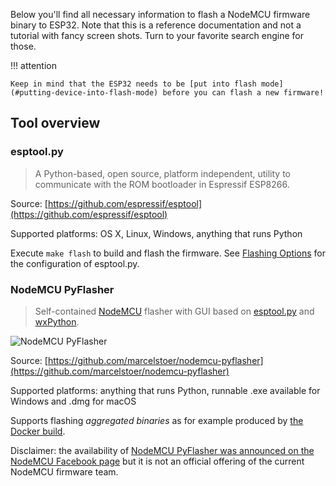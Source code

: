 Below you'll find all necessary information to flash a NodeMCU firmware binary to ESP32. Note that this is a reference documentation and not a tutorial with fancy screen shots. Turn to your favorite search engine for those.

!!! attention

    Keep in mind that the ESP32 needs to be [put into flash mode](#putting-device-into-flash-mode) before you can flash a new firmware!

## Tool overview

### esptool.py
> A Python-based, open source, platform independent, utility to communicate with the ROM bootloader in Espressif ESP8266.

Source: [https://github.com/espressif/esptool](https://github.com/espressif/esptool)

Supported platforms: OS X, Linux, Windows, anything that runs Python

Execute `make flash` to build and flash the firmware. See [Flashing Options](build.md#flashing-options) for the configuration of esptool.py.

### NodeMCU PyFlasher
> Self-contained [NodeMCU](https://github.com/nodemcu/nodemcu-firmware) flasher with GUI based on [esptool.py](https://github.com/espressif/esptool) and [wxPython](https://www.wxpython.org/).

![NodeMCU PyFlasher](https://github.com/marcelstoer/nodemcu-pyflasher/raw/master/images/gui.png "NodeMCU PyFlasher")

Source: [https://github.com/marcelstoer/nodemcu-pyflasher](https://github.com/marcelstoer/nodemcu-pyflasher)

Supported platforms: anything that runs Python, runnable .exe available for Windows and .dmg for macOS

Supports flashing *aggregated binaries* as for example produced by [the Docker build](build.md#docker-image).

Disclaimer: the availability of [NodeMCU PyFlasher was announced on the NodeMCU Facebook page](https://www.facebook.com/NodeMCU/posts/663197460515251) but it is not an official offering of the current NodeMCU firmware team.